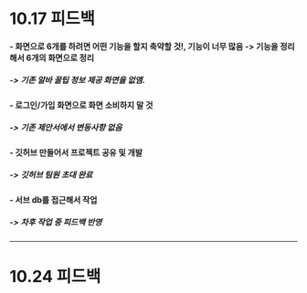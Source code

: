 # 10.17 피드백

#### - 화면으로 6개를 하려면 어떤 기능을 할지 축약할 것!, 기능이 너무 많음 -> 기능을 정리해서 6개의 화면으로 정리
#####    -> 기존 알바 꿀팁 정보 제공 화면을 없앰. 
#### - 로그인/가입 화면으로 화면 소비하지 말 것
#####    -> 기존 제안서에서 변동사항 없음
#### - 깃허브 만들어서 프로젝트 공유 및 개발
#####    -> 깃허브 팀원 초대 완료
#### - 서브 db를 접근해서 작업
#####    -> 차후 작업 중 피드백 반영
***

# 10.24 피드백

